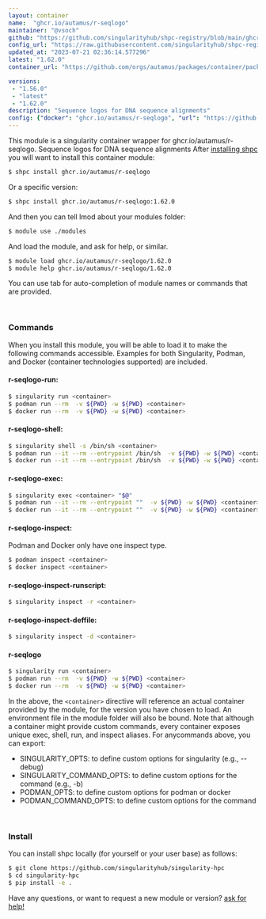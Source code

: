 ```yaml
---
layout: container
name:  "ghcr.io/autamus/r-seqlogo"
maintainer: "@vsoch"
github: "https://github.com/singularityhub/shpc-registry/blob/main/ghcr.io/autamus/r-seqlogo/container.yaml"
config_url: "https://raw.githubusercontent.com/singularityhub/shpc-registry/main/ghcr.io/autamus/r-seqlogo/container.yaml"
updated_at: "2023-07-21 02:36:14.577296"
latest: "1.62.0"
container_url: "https://github.com/orgs/autamus/packages/container/package/r-seqlogo"

versions:
 - "1.56.0"
 - "latest"
 - "1.62.0"
description: "Sequence logos for DNA sequence alignments"
config: {"docker": "ghcr.io/autamus/r-seqlogo", "url": "https://github.com/orgs/autamus/packages/container/package/r-seqlogo", "maintainer": "@vsoch", "description": "Sequence logos for DNA sequence alignments", "latest": {"1.62.0": "sha256:8407d10c2c94789c55509081af05e50767ae8337942fd761daffb9293be72f70"}, "tags": {"1.56.0": "sha256:761a07e0c24d4fc7657c99825128717253a616fd1f0e00a48ab611f899649724", "latest": "sha256:8407d10c2c94789c55509081af05e50767ae8337942fd761daffb9293be72f70", "1.62.0": "sha256:8407d10c2c94789c55509081af05e50767ae8337942fd761daffb9293be72f70"}}
---
```


This module is a singularity container wrapper for ghcr.io/autamus/r-seqlogo.
Sequence logos for DNA sequence alignments
After [installing shpc](#install) you will want to install this container module:


```bash
$ shpc install ghcr.io/autamus/r-seqlogo
```

Or a specific version:

```bash
$ shpc install ghcr.io/autamus/r-seqlogo:1.62.0
```

And then you can tell lmod about your modules folder:

```bash
$ module use ./modules
```

And load the module, and ask for help, or similar.

```bash
$ module load ghcr.io/autamus/r-seqlogo/1.62.0
$ module help ghcr.io/autamus/r-seqlogo/1.62.0
```

You can use tab for auto-completion of module names or commands that are provided.

<br>

### Commands

When you install this module, you will be able to load it to make the following commands accessible.
Examples for both Singularity, Podman, and Docker (container technologies supported) are included.

#### r-seqlogo-run:

```bash
$ singularity run <container>
$ podman run --rm  -v ${PWD} -w ${PWD} <container>
$ docker run --rm  -v ${PWD} -w ${PWD} <container>
```

#### r-seqlogo-shell:

```bash
$ singularity shell -s /bin/sh <container>
$ podman run --it --rm --entrypoint /bin/sh  -v ${PWD} -w ${PWD} <container>
$ docker run --it --rm --entrypoint /bin/sh  -v ${PWD} -w ${PWD} <container>
```

#### r-seqlogo-exec:

```bash
$ singularity exec <container> "$@"
$ podman run --it --rm --entrypoint ""  -v ${PWD} -w ${PWD} <container> "$@"
$ docker run --it --rm --entrypoint ""  -v ${PWD} -w ${PWD} <container> "$@"
```

#### r-seqlogo-inspect:

Podman and Docker only have one inspect type.

```bash
$ podman inspect <container>
$ docker inspect <container>
```

#### r-seqlogo-inspect-runscript:

```bash
$ singularity inspect -r <container>
```

#### r-seqlogo-inspect-deffile:

```bash
$ singularity inspect -d <container>
```



#### r-seqlogo

```bash
$ singularity run <container>
$ podman run --rm  -v ${PWD} -w ${PWD} <container>
$ docker run --rm  -v ${PWD} -w ${PWD} <container>
```


In the above, the `<container>` directive will reference an actual container provided
by the module, for the version you have chosen to load. An environment file in the
module folder will also be bound. Note that although a container
might provide custom commands, every container exposes unique exec, shell, run, and
inspect aliases. For anycommands above, you can export:

 - SINGULARITY_OPTS: to define custom options for singularity (e.g., --debug)
 - SINGULARITY_COMMAND_OPTS: to define custom options for the command (e.g., -b)
 - PODMAN_OPTS: to define custom options for podman or docker
 - PODMAN_COMMAND_OPTS: to define custom options for the command

<br>

### Install

You can install shpc locally (for yourself or your user base) as follows:

```bash
$ git clone https://github.com/singularityhub/singularity-hpc
$ cd singularity-hpc
$ pip install -e .
```

Have any questions, or want to request a new module or version? [ask for help!](https://github.com/singularityhub/singularity-hpc/issues)